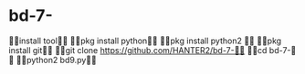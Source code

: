 # bd-7-



👿👿install tool👿👿
👿👿pkg install python👿👿
👿👿pkg install python2  👿👿
👿👿pkg install git👿👿
👿👿git clone https://github.com/HANTER2/bd-7-👿👿
👿👿cd bd-7-👿👿
👿👿python2 bd9.py👿👿
